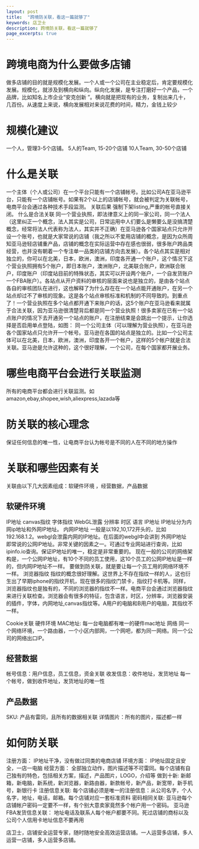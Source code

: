 ```yaml
---
layout: post
title:  "跨境防关联，看这一篇就够了"
keywords: 店卫士
description: 跨境防关联，看这一篇就够了
page_excerpts: true
---
```

# 跨境电商为什么要做多店铺
做多店铺的目的就是规模化发展。一个人或一个公司在主业稳定后，肯定要规模化发展。规模化，就涉及到横向和纵向。纵向化发展，是专注打磨好一个产品，一个品牌，比如知名上市企业“安克创新 ”。横向就是把现有的业务，复制出来几十，几百份。从速度上来说，横向发展相对来说花费的时间，精力，金钱上较少
# 规模化建议
一个人，管理3-5个店铺。
5人的Team, 15-20个店铺
10人Team, 30-50个店铺
# 什么是关联
一个主体（个人或公司）在一个平台只能有一个店铺帐号。比如公司A在亚马逊平台，只能有一个店铺帐号。如果有2个以上的店铺帐号，就会被判定为关联帐号，电商平台会通过各种技术手段监测。
关联后果 
强制下架listing,严重的帐号直接关闭。
什么是合法关联
同一个营业执照，即法律意义上的同一家公司，同一个法人（这里纠正一个概念，法人其实是公司，日常运用中人们要么是懒要么是没搞清楚概念，经常将法人代表称为法人，其实并不正确）在亚马逊各个国家站点只允许开设一个账号，也就是大家常说的店铺（我之所以不爱用店铺的概念，是因为众所周知亚马逊轻店铺重产品，店铺的概念在实际运营中存在感也很弱，很多账户跨品类经营，也并没有朝着一个专注单一品类的店铺方向去发展）。各个站点其实是相对独立的，你可以在北美，日本，欧洲，澳洲，印度各开通一个账户，这个情况下这个营业执照拥有5个账户，即日本账户，澳洲账户，北美联合账户，欧洲联合账户，印度账户（印度站目前的特殊状态，其实可以开设两个账户，一个自发货账户一个FBA账户）。各站点从开户资料的审核的层面来说也是独立的，是由各个站点各自的审核团队在进行，这也解释了为什么存在在一个站点能开通账户，在另一个站点却过不了审核的现象。这是各个站点审核标准和机制的不同导致的。到重点了！一个营业执照在多个站点都开通下来账户的话，这5个账户在亚马逊看来就属于合法关联，因为亚马逊很清楚背后都是同一个营业执照！很多卖家在已有一个站点账户的情况下去开通另一个站点的账户，在注册结束是会跳出一个提示，让你选择是否启用单点登陆，如图：
同一个公司主体（可以理解为营业执照），在亚马逊各个国家站点只允许开一个帐号。亚马逊在各国的站点是独立的。比如一个公司主体可以在北美，日本，欧洲，澳洲，印度各开一个帐户，这样的5个帐户就是合法关联。亚马逊是允许这种的，这个很好理解，一个公司，在每个国家都开展业务。

# 哪些电商平台会进行关联监测
所有的电商平台都会进行关联监测。如amazon,ebay,shopee,wish,aliexpress,lazada等
# 防关联的核心理念
保证任何信息的唯一性，让电商平台认为帐号是不同的人在不同的地方操作
# 关联和哪些因素有关
关联由以下几大因素组成：软硬件环境 ，经营数据，产品数据
## 软硬件环境
IP地址
canvas指纹
字体指纹
WebGL泄露
分辨率
时区
语言
IP地址
IP地址分为内网ip地址和外网IP地址。
内网IP地址
一般是以192,10,172开头的，比如192.168.1.2。webgl会泄露内网的IP地址。在后面的webgl中会讲到
外网IP地址
即常说的公网IP地址。非常关键的因素之一。可通过专业网站进行查询，比如ipinfo.io查询。保证IP地址的唯一，稳定是非常重要的。
现在一般的公司的网络架构是，一个公网IP地址，有10个不同的员工使用，这10个员工的公网IP地址是一样的，但内网IP地址不一样。
要做到防关联，就是要让每一个员工用的网络环境不一样。
浏览器指纹
指纹的概念很好理解。这世界上不存在指纹一样的人，这也衍生出了早期iphone的指纹开机，现在很多的指纹门禁卡，指纹打卡机等。同样，浏览器指纹也是独有的，不同的浏览器的指纹不一样。电商平台会通过浏览器指纹来进行关联检查。浏览器会有很多的特征，包含语言，时区，分辨率，浏览器安装的插件，字体，内网地址,canvas指纹等。A用户的电脑和B用户的电脑，其指纹不一样。

Cookie关联
硬件环境
MAC地址:
每一台电脑都有唯一的硬件mac地址
网络
同一个网络环境，一个路由器，一个小区内部网，一个网吧，都为同一网络。同一个公司的网络出口IP。
## 经营数据
帐号信息：用户信息，员工信息，资金关联
收发信息：收件地址，发货地址
每一个帐号，做到收件地址，发货地址的唯一性
## 产品数据
SKU: 产品有雷同，且所有的数据相关联
详情图片：所有的图片，描述都一样
# 如何防关联
注册方面：
IP地址干净，没有做过同类的电商店铺
环境方面：
IP地址固定且安全，一店一电脑
经营方面：
全部独立动作，图片描述等不可雷同。每个店铺有自己独有的特色，包括相关方案，描述，产品图片，LOGO，介绍等
做到十新: 
新邮箱，新电脑，新系统，新浏览器，新路由器，新款帐号，新产品，新宽带，新手机号，新银行卡
注册信息关联: 每个店铺必须是唯一的注册信息：从公司名字，个人名字，地址，电话，邮箱。每个店铺对应一套标准资料
密码相同关联: 
亚马逊每个店铺帐户密码一定要不一样，有个别大意卖家竟然多个帐户用一个密码。
亚马逊FBA发货信息关联：
地址电话及联系人每个帐户都要不同。死过店铺的商标以及公司个人信用卡地址信息不要再用

店卫士，店铺安全运营专家，随时随地安全高效运营店铺。一人运营多店铺，多人运营一店铺，多人运营多店铺。
